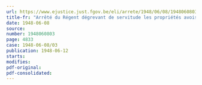 ```yaml
---
url: https://www.ejustice.just.fgov.be/eli/arrete/1948/06/08/1948060803/justel
title-fr: "Arrêté du Régent dégrevant de servitude les propriétés avoisinant l'aérodrome de Zellik"
date: 1948-06-08
source:
number: 1948060803
page: 4833
case: 1948-06-08/03
publication: 1948-06-12
starts:
modifies:
pdf-original:
pdf-consolidated:
---
```


